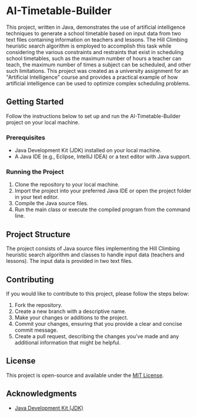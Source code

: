 # AI-Timetable-Builder

This project, written in Java, demonstrates the use of artificial intelligence techniques to generate a school timetable based on input data from two text files containing information on teachers and lessons. The Hill Climbing heuristic search algorithm is employed to accomplish this task while considering the various constraints and restraints that exist in scheduling school timetables, such as the maximum number of hours a teacher can teach, the maximum number of times a subject can be scheduled, and other such limitations. This project was created as a university assignment for an "Artificial Intelligence" course and provides a practical example of how artificial intelligence can be used to optimize complex scheduling problems.

## Getting Started

Follow the instructions below to set up and run the AI-Timetable-Builder project on your local machine.

### Prerequisites

- Java Development Kit (JDK) installed on your local machine.
- A Java IDE (e.g., Eclipse, IntelliJ IDEA) or a text editor with Java support.

### Running the Project

1. Clone the repository to your local machine.
2. Import the project into your preferred Java IDE or open the project folder in your text editor.
3. Compile the Java source files.
4. Run the main class or execute the compiled program from the command line.

## Project Structure

The project consists of Java source files implementing the Hill Climbing heuristic search algorithm and classes to handle input data (teachers and lessons). The input data is provided in two text files.

## Contributing

If you would like to contribute to this project, please follow the steps below:

1. Fork the repository.
2. Create a new branch with a descriptive name.
3. Make your changes or additions to the project.
4. Commit your changes, ensuring that you provide a clear and concise commit message.
5. Create a pull request, describing the changes you've made and any additional information that might be helpful.

## License

This project is open-source and available under the [MIT License](https://opensource.org/licenses/MIT).

## Acknowledgments

- [Java Development Kit (JDK)](https://www.oracle.com/java/technologies/javase-jdk14-downloads.html)
